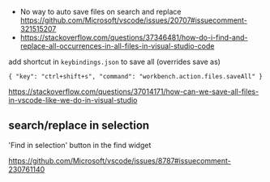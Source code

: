 - No way to auto save files on search and replace https://github.com/Microsoft/vscode/issues/20707#issuecomment-321515207
- https://stackoverflow.com/questions/37346481/how-do-i-find-and-replace-all-occurrences-in-all-files-in-visual-studio-code

add shortcut in `keybindings.json` to save all (overrides save as)

```
{ "key": "ctrl+shift+s", "command": "workbench.action.files.saveAll" }
```

https://stackoverflow.com/questions/37014171/how-can-we-save-all-files-in-vscode-like-we-do-in-visual-studio

## search/replace in selection

'Find in selection' button in the find widget

https://github.com/Microsoft/vscode/issues/8787#issuecomment-230761140
